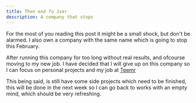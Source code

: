 ```yaml
---
title: Then end fo Jvar
description: A company that stops
---
```


For the most of you reading this post it might be a small shock, but don't be alarmed.
I also own a company with the same name which is going to stop this February.

After running this company for too long without real results, and ofcourse moving to my new job.
I have decided that I will give up on this company so I can focus on personal projects and my job at [Teemr](http://teemr.works)

This being said, is still have some side projects which need to be finished, this will be done in the next week so I can
go back to works with an empty mind, which should be very refreshing.
